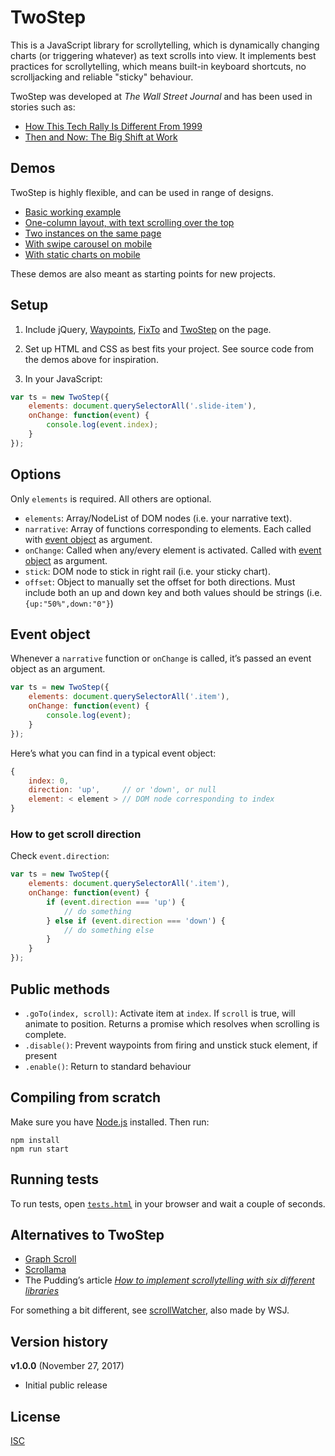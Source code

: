 # TwoStep

This is a JavaScript library for scrollytelling, which is dynamically changing charts (or triggering whatever) as text scrolls into view. It implements best practices for scrollytelling, which means built-in keyboard shortcuts, no scrolljacking and reliable "sticky" behaviour.

TwoStep was developed at _The Wall Street Journal_ and has been used in stories such as:

* [How This Tech Rally Is Different From 1999](https://www.wsj.com/graphics/how-this-tech-rally-is-different-from-1999/)
* [Then and Now: The Big Shift at Work](http://www.wsj.com/graphics/american-workplace-then-and-now/)

## Demos

TwoStep is highly flexible, and can be used in range of designs.

- [Basic working example](https://wsj.github.io/two-step/)
- [One-column layout, with text scrolling over the top](https://wsj.github.io/two-step/examples/one-column/)
- [Two instances on the same page](https://wsj.github.io/two-step/examples/two-instances/)
- [With swipe carousel on mobile](https://wsj.github.io/two-step/examples/mobile-swipe/)
- [With static charts on mobile](https://wsj.github.io/two-step/examples/mobile-scroll/)

These demos are also meant as starting points for new projects.

## Setup

1. Include jQuery, [Waypoints](http://imakewebthings.com/waypoints/), [FixTo](https://github.com/bbarakaci/fixto) and [TwoStep](dist/two-step.js) on the page.

2. Set up HTML and CSS as best fits your project. See source code from the demos above for inspiration.

3. In your JavaScript:

```js
var ts = new TwoStep({
    elements: document.querySelectorAll('.slide-item'),
    onChange: function(event) {
        console.log(event.index);
    }
});
```

## Options

Only `elements` is required. All others are optional.

- `elements`: Array/NodeList of DOM nodes (i.e. your narrative text).
- `narrative`: Array of functions corresponding to elements. Each called with [event object](#event-object) as argument.
- `onChange`: Called when any/every element is activated. Called with [event object](#event-object) as argument.
- `stick`: DOM node to stick in right rail (i.e. your sticky chart).
- `offset`: Object to manually set the offset for both directions. Must include both an up and down key and both values should be strings (i.e. `{up:"50%",down:"0"}`)

## Event object

Whenever a `narrative` function or `onChange` is called, it’s passed an event object as an argument.

```js
var ts = new TwoStep({
    elements: document.querySelectorAll('.item'),
    onChange: function(event) {
        console.log(event);
    }
});
```

Here’s what you can find in a typical event object:

```js
{
    index: 0,
    direction: 'up',     // or 'down', or null
    element: < element > // DOM node corresponding to index
}
```

### How to get scroll direction

Check `event.direction`:

```js
var ts = new TwoStep({
    elements: document.querySelectorAll('.item'),
    onChange: function(event) {
        if (event.direction === 'up') {
            // do something
        } else if (event.direction === 'down') {
            // do something else
        }
    }
});
```

## Public methods

- `.goTo(index, scroll)`: Activate item at `index`. If `scroll` is true, will animate to position. Returns a promise which resolves when scrolling is complete.
- `.disable()`: Prevent waypoints from firing and unstick stuck element, if present
- `.enable()`: Return to standard behaviour

## Compiling from scratch

Make sure you have [Node.js](https://nodejs.org/en/) installed. Then run:

    npm install
    npm run start

## Running tests

To run tests, open [`tests.html`](http://github.com/wsj/two-step/tests.html) in your browser and wait a couple of seconds.

## Alternatives to TwoStep

* [Graph Scroll](https://github.com/1wheel/graph-scroll)
* [Scrollama](https://github.com/russellgoldenberg/scrollama/)
* The Pudding’s article _[How to implement scrollytelling with six different libraries](https://pudding.cool/process/how-to-implement-scrollytelling/)_

For something a bit different, see [scrollWatcher](https://github.com/WSJ/scroll-watcher), also made by WSJ.

## Version history

**v1.0.0** (November 27, 2017)

- Initial public release

## License

[ISC](/LICENSE)
